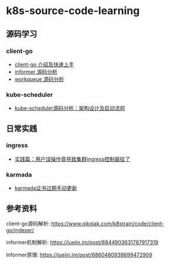 # k8s-source-code-learning

## 源码学习

### client-go
- [client-go 介绍及快速上手](https://github.com/wenhuwang/k8s-source-code-learning/tree/master/blog/client-go/client.md)
- [informer 源码分析](https://github.com/wenhuwang/k8s-source-code-learning/tree/master/blog/client-go/Informer.md)
- [workqueue 源码分析](https://github.com/wenhuwang/k8s-source-code-learning/tree/master/blog/client-go/WorkQueue.md)

### kube-scheduler
- [kube-scheduler源码分析：架构设计及启动流程](https://github.com/wenhuwang/k8s-source-code-learning/tree/master/blog/kube-scheduler/Kube-scheduler架构及启动顺序.md)




## 日常实践

### ingress
- [实践篇：用户误操作竟导致集群ingress控制器挂了](https://github.com/wenhuwang/k8s-source-code-learning/tree/master/blog/ingress/Kubernetes故障篇：用户的误操作竟导致集群ingress控制器挂了.md)

### karmada
- [karmada证书过期手动更新](https://github.com/wenhuwang/k8s-source-code-learning/tree/master/blog/karmada/karmada证书过期手动更新步骤.md)



## 参考资料

client-go源码解析: https://www.qikqiak.com/k8strain/code/client-go/indexer/

informer机制解析: https://juejin.im/post/6844903631787917319

Informer原理: https://juejin.im/post/6860480938699472909



